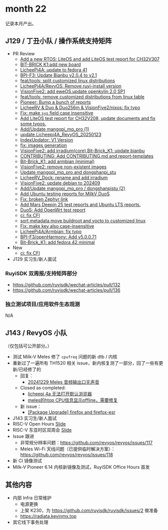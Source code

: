# month 22

记录本月产出。

## J129 / 丁丑小队 / 操作系统支持矩阵

- PR Review
    - [Add a new RTOS: LiteOS and add LiteOS test report for CH32V307](https://github.com/ruyisdk/support-matrix/pull/175)
    - [BIT-BRICK K1:add new board  ](https://github.com/ruyisdk/support-matrix/pull/176)
    - [LicheePi4A: update to fedora 41](https://github.com/ruyisdk/support-matrix/pull/178)
    - [BPI-F3: Update Bianbu v2.0.4 to v2.1](https://github.com/ruyisdk/support-matrix/pull/179)
    - [feat/tools: split customized linux distributions](https://github.com/ruyisdk/support-matrix/pull/180)
    - [LicheePi4A/RevyOS: Remove ruyi-install version](https://github.com/ruyisdk/support-matrix/pull/181)
    - [VisionFive2: add eweOS,update openkylin 2.0 SP1](https://github.com/ruyisdk/support-matrix/pull/182)
    - [feat/tools: remove customized distributions from linux table](https://github.com/ruyisdk/support-matrix/pull/183)
    - [Pioneer: Bump a bunch of reports](https://github.com/ruyisdk/support-matrix/pull/184)
    - [LicheeRV & Duo & Duo256m & VisionFive2/nixos: fix typo](https://github.com/ruyisdk/support-matrix/pull/185)
    - [Fix: make `sys` field case insensitive](https://github.com/ruyisdk/support-matrix/pull/186)
    - [Add LiteOS test report for CH32V208, update documents and fix some typos.](https://github.com/ruyisdk/support-matrix/pull/187)
    - [Add/Update mangopi_mq_pro (1)](https://github.com/ruyisdk/support-matrix/pull/188)
    - [  update Licheepi4A_RevyOS_20250123](https://github.com/ruyisdk/support-matrix/pull/189)
    - [ IndexUpdator: V1 Version](https://github.com/ruyisdk/support-matrix/pull/190)
    - [fix: images generation](https://github.com/ruyisdk/support-matrix/pull/191)
    - [VisionFive2: add irradium(core),Bit-Brick_K1: update bianbu](https://github.com/ruyisdk/support-matrix/pull/192)
    - [CONTRIBUTING: Add CONTRIBUTING.md and report-templates](https://github.com/ruyisdk/support-matrix/pull/193)
    - [Bit-Brick_K1: add armbian (minimal)](https://github.com/ruyisdk/support-matrix/pull/194)
    - [VisionFive2: remove non-existent images](https://github.com/ruyisdk/support-matrix/pull/196)
    - [Update mangopi_mq_pro and dongshanpi_stu](https://github.com/ruyisdk/support-matrix/pull/197)
    - [LicheeRV_Dock: rename and add irradium](https://github.com/ruyisdk/support-matrix/pull/198)
    - [VisionFive2: update debian to 202409](https://github.com/ruyisdk/support-matrix/pull/199)
    - [Add/Update mangopi_mq_pro / dongshanpistu (2) ](https://github.com/ruyisdk/support-matrix/pull/200)
    - [Add Ubuntu testing reports for MilkV DuoS](https://github.com/ruyisdk/support-matrix/pull/201)
    - [Fix: broken Zephyr link](https://github.com/ruyisdk/support-matrix/pull/202)
    - [Add Mars Deepin 25 test reports and Ubuntu LTS reports.](https://github.com/ruyisdk/support-matrix/pull/203)
    - [DuoS: Add OpenWrt test report](https://github.com/ruyisdk/support-matrix/pull/204)
    - [ci: fix CFI](https://github.com/ruyisdk/support-matrix/pull/205)
    - [sort metadata,move buildroot and yocto to customized linux](https://github.com/ruyisdk/support-matrix/pull/206)
    - [Fix: make key also case-insensitive](https://github.com/ruyisdk/support-matrix/pull/207)
    - [LicheePi4A/Armbian: fix typo](https://github.com/ruyisdk/support-matrix/pull/208)
    - [BPI-F3/openHarmony: Add v5.0.0.71](https://github.com/ruyisdk/support-matrix/pull/209)
    - [Bit-Brick_K1: add fedora 42 minimal](https://github.com/ruyisdk/support-matrix/pull/211)
- New
    - [ci: fix CFI](https://github.com/ruyisdk/support-matrix/pull/205)
- J129 实习生/新人面试

### RuyiSDK 双周报/支持矩阵部分

- https://github.com/ruyisdk/wechat-articles/pull/132
- https://github.com/ruyisdk/wechat-articles/pull/136

### 独立测试项目/应用软件生态观测

N/A

## J143 / RevyOS 小队

（仅包括可公开部分。）

- 测试 Milk-V Meles 修了 `cpufreq` 问题的新 dtb / 内核
- 重新过了一遍所有 TH1520 相关 issue，新内核复测了一部分，回了一些有更新/已经修了的
    - 回复：
        - [20241229 Meles 音频输出口无声音](https://github.com/revyos/revyos/issues/100)
    - Closed as completed: 
        - [licheepi 4a 无法打开默认浏览器](https://github.com/revyos/revyos/issues/82)
        - [meles的htop CPU信息显示offline，需要修复](https://github.com/revyos/revyos/issues/109)
    - 新 issue：
        - [\[Package Upgrade\] firefox and firefox-esr](https://github.com/revyos/revyos/issues/116)
- J143 实习生/新人面试
- RISC-V Open Hours [Slide](https://docs.google.com/presentation/d/1RK-SQyoH2kxuuYYkH1KMRhmLgyNMCvdNFDv4l5uTXZQ)
- RISC-V 东亚时区双周会 [Slide](https://docs.google.com/presentation/d/1OxshenCoHIg993UPomizsJ5QghhFRVz1P_i1bf1xiQ8/edit?usp=sharing)
- Issue 跟进
    - 非常规分辨率问题：https://github.com/revyos/revyos/issues/117
    - Meles Wi-Fi 天线问题（已提供临时解决方案）：https://github.com/revyos/revyos/issues/118
- 新 CI 镜像测试
- Milk-V Pioneer 6.14 内核新镜像及测试，RuyiSDK Office Hours 首发

## 其他内容

- 内部 Infra 日常维护
    - 电源更换
    - 上架 K230，为 https://github.com/ruyisdk/ruyisdk/issues/2 做准备
    - https://radiata.kevinmx.top   
- 其它线下事务处理